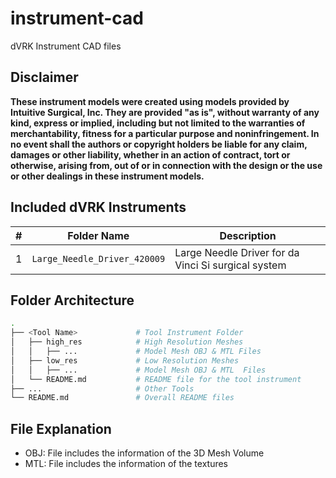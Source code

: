 # instrument-cad
dVRK Instrument CAD files

## Disclaimer

**These instrument models were created using models provided by Intuitive Surgical, Inc. 
They are provided "as is", without warranty of any kind, express or implied, including but 
not limited to the warranties of merchantability, fitness for a particular purpose and noninfringement. 
In no event shall the authors or copyright holders be liable for any claim, damages or other liability, 
whether in an action of contract, tort or otherwise, arising from, out of or in connection with the design 
or the use or other dealings in these instrument models.**


## Included dVRK Instruments

| # | Folder Name                  | Description                                          |
|---|------------------------------|------------------------------------------------------|
| 1 | `Large_Needle_Driver_420009` | Large Needle Driver for da Vinci Si surgical system  |


## Folder Architecture

```bash
.
├── <Tool Name>             # Tool Instrument Folder
│   ├── high_res            # High Resolution Meshes 
│   │   ├── ...             # Model Mesh OBJ & MTL Files 
│   ├── low_res             # Low Resolution Meshes
│   │   ├── ...             # Model Mesh OBJ & MTL  Files 
│   └── README.md           # README file for the tool instrument
├── ...                     # Other Tools
└── README.md               # Overall README files
```

## File Explanation

- OBJ: File includes the information of the 3D Mesh Volume
- MTL: File includes the information of the textures






